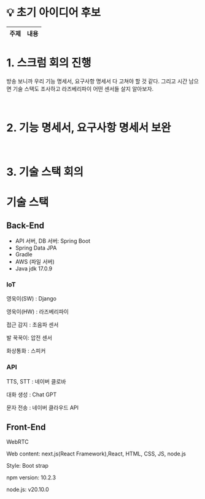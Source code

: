 
# 💡 초기 아이디어 후보

| 주제 | 내용 |
| --- | --- |

# 1. 스크럼 회의 진행

방송 보니까 우리 기능 명세서, 요구사항 명세서 다 고쳐야 할 것 같다.
그리고 시간 남으면 기술 스택도 조사하고 라즈베리파이 어떤 센서들 살지 알아보자.

<br /> 

# 2. 기능 명세서, 요구사항 명세서 보완


<br />

# 3. 기술 스택 회의

# 기술 스택

## Back-End

- API 서버, DB 서버: Spring Boot
- Spring Data JPA
- Gradle
- AWS (파일 서버)
- Java jdk 17.0.9

### IoT

영욱이(SW) : Django

영욱이(HW) : 라즈베리파이

접근 감지 : 초음파 센서

발 꾹꾹이: 압전 센서

화상통화 : 스피커

### API

TTS, STT : 네이버 클로바

대화 생성 : Chat GPT

문자 전송 : 네이버 클라우드 API

## Front-End

WebRTC

Web content: next.js(React Framework),React, HTML, CSS, JS, node.js

Style: Boot strap

npm version: 10.2.3

node.js: v20.10.0